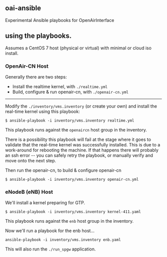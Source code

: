 ## oai-ansible

Experimental Ansible playbooks for OpenAirInterface

## using the playbooks.

Assumes a CentOS 7 host (physical or virtual) with minimal or cloud iso install.


### OpenAir-CN Host

Generally there are two steps:

* Install the realtime kernel, with `./realtime.yml`
* Build, configure & run openair-cn, with `./openair-cn.yml`

---

Modify the `./inventory/vms.inventory` (or create your own) and install the real-time kernel using this playbook:

```
$ ansible-playbook -i inventory/vms.inventory realtime.yml
```

This playbook runs against the `openaircn` host group in the inventory.

There is a possibility this playbook will fail at the stage where it goes to validate that the real-time kernel was successfully installed. This is due to a work-around for rebooting the machine. If that happens there will probably an ssh error -- you can safely retry the playbook, or manually verify and move onto the next step.

Then run the openair-cn, to build & configure openair-cn

```
$ ansible-playbook -i inventory/vms.inventory openair-cn.yml
```

### eNodeB (eNB) Host

We'll install a kernel preparing for GTP. 

```
$ ansible-playbook -i inventory/vms.inventory kernel-411.yaml
```

This playbook runs against the `enb` host group in the inventory.

Now we'll run a playbook for the enb host...

```
ansible-playbook -i inventory/vms.inventory enb.yaml
```

This will also run the `./run_spgw` application.

